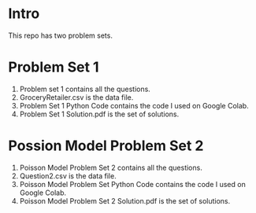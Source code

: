 # Intro 
This repo has two problem sets. 

# Problem Set 1
1. Problem set 1 contains all the questions.
2. GroceryRetailer.csv is the data file.
3. Problem Set 1 Python Code contains the code I used on Google Colab.
4. Problem Set 1 Solution.pdf is the set of solutions.

# Possion Model Problem Set 2
1. Poisson Model Problem Set 2 contains all the questions.
2. Question2.csv is the data file.
3. Poisson Model Problem Set Python Code contains the code I used on Google Colab.
4. Poisson Model Problem Set 2 Solution.pdf is the set of solutions.
